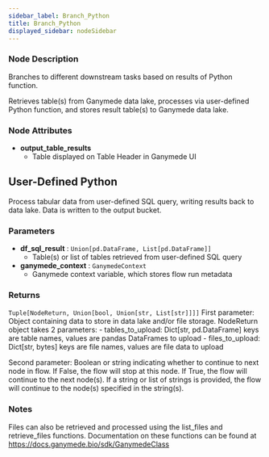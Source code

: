 ```yaml
---
sidebar_label: Branch_Python
title: Branch_Python
displayed_sidebar: nodeSidebar
---
```


### Node Description

Branches to different downstream tasks based on results of Python function.

Retrieves table(s) from Ganymede data lake, processes via user-defined Python function,
and stores result table(s) to Ganymede data lake.

### Node Attributes

- **output_table_results**
  - Table displayed on Table Header in Ganymede UI

## User-Defined Python

Process tabular data from user-defined SQL query, writing results back to data lake.  Data
is written to the output bucket.

### Parameters

- **df_sql_result** : `Union[pd.DataFrame, List[pd.DataFrame]]`
    - Table(s) or list of tables retrieved from user-defined SQL query
- **ganymede_context** : `GanymedeContext`
    - Ganymede context variable, which stores flow run metadata

### Returns

`Tuple[NodeReturn, Union[bool, Union[str, List[str]]]]`
  First parameter:
    Object containing data to store in data lake and/or file storage.  NodeReturn object
    takes 2 parameters:
    - tables_to_upload: Dict[str, pd.DataFrame]
      keys are table names, values are pandas DataFrames to upload
    - files_to_upload: Dict[str, bytes]
      keys are file names, values are file data to upload

  Second parameter:
    Boolean or string indicating whether to continue to next node in flow.  If False,
    the flow will stop at this node.  If True, the flow will continue to the next node(s).
    If a string or list of strings is provided, the flow will continue to the node(s)
    specified in the string(s).


### Notes

Files can also be retrieved and processed using the list_files and retrieve_files functions.
Documentation on these functions can be found at https://docs.ganymede.bio/sdk/GanymedeClass